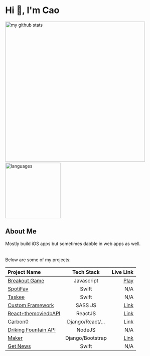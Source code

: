 # Hi 👋, I'm Cao
<p align="left">
<img src="https://github-readme-stats.vercel.app/api?username=caocmai&show_icons=true&title_color=fff&icon_color=ffbb00&text_color=9f9f9f&bg_color=151515" alt="my github stats" width="445"/>&nbsp;<img src="https://github-readme-stats.vercel.app/api/top-langs/?username=caocmai&layout=compact&show_icons=true&title_color=fff&icon_color=fc8930&text_color=9f9f9f&bg_color=151515" alt="languages" height="176">
</p>

## About Me
Mostly build iOS apps but sometimes dabble in web apps as well.
<br><br><br>
Below are some of my projects:

| Project Name                                                  | Tech Stack        | Live Link         |
| :---                                                          | :---:             | ---:              | 
| [Breakout Game](https://github.com/caocmai/breakout-game)     | Javascript        | [Play](https://caomai.live/breakout-game/)        |
| [SpotiFav](https://github.com/caocmai/spotiFav)               | Swift             | N/A          |
| [Taskee](https://github.com/caocmai/taskee-app)               | Swift             | N/A          |
| [Custom Framework](https://github.com/caocmai/custom-css-framework)               | SASS JS             | [Link](https://caomai.live/custom-css-framework/)         |
| [React+themoviedbAPI](https://github.com/caocmai/react-themoviedb) | ReactJS         | [Link](https://caocmai.github.io/react-themoviedb) |
| [Carbon0](https://github.com/Carbon0-Games/carbon0-web-app) | Django/React/...  | [Link](https://carbon0.herokuapp.com/) |
| [Driking Fountain API](https://github.com/caocmai/drinking-fountains-api) | NodeJS | N/A |
| [Maker](https://github.com/caocmai/maker) | Django/Bootstrap | [Link](https://maker-s-a.herokuapp.com/) |
| [Get News](https://github.com/caocmai/get-news-app) | Swift | N/A |

